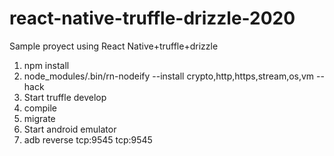 # react-native-truffle-drizzle-2020
Sample proyect using React Native+truffle+drizzle

1. npm install
2. node_modules/.bin/rn-nodeify --install crypto,http,https,stream,os,vm --hack
3. Start truffle develop
4. compile
5. migrate
6. Start android emulator
7. adb reverse tcp:9545 tcp:9545
